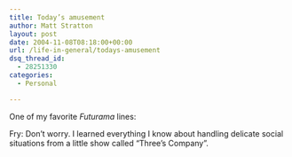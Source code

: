 ```yaml
---
title: Today’s amusement
author: Matt Stratton
layout: post
date: 2004-11-08T08:18:00+00:00
url: /life-in-general/todays-amusement
dsq_thread_id:
  - 28251330
categories:
  - Personal

---
```

One of my favorite _Futurama_ lines:

Fry: Don&#8217;t worry. I learned everything I know about handling delicate social situations from a little show called &#8220;Three&#8217;s Company&#8221;.